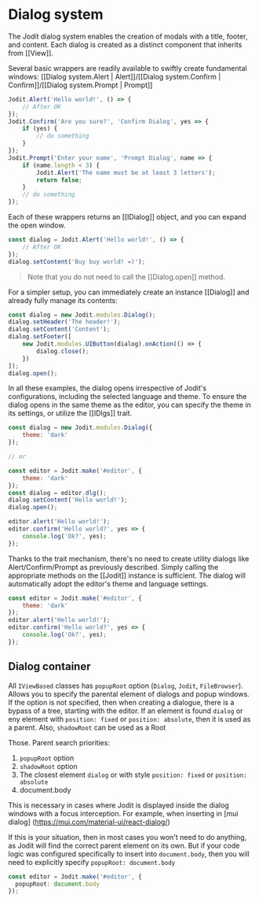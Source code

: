 # Dialog system

The Jodit dialog system enables the creation of modals with a title, footer, and content.
Each dialog is created as a distinct component that inherits from [[View]].

Several basic wrappers are readily available to swiftly create fundamental windows: [[Dialog system.Alert | Alert]]/[[Dialog system.Confirm | Confirm]]/[[Dialog system.Prompt | Prompt]]

```js
Jodit.Alert('Hello world!', () => {
	// After OK
});
Jodit.Confirm('Are you sure?', 'Confirm Dialog', yes => {
	if (yes) {
		// do something
	}
});
Jodit.Prompt('Enter your name', 'Prompt Dialog', name => {
	if (name.length < 3) {
		Jodit.Alert('The name must be at least 3 letters');
		return false;
	}
	// do something
});
```

Each of these wrappers returns an [[IDialog]] object, and you can expand the open window.

```js
const dialog = Jodit.Alert('Hello world!', () => {
	// After OK
});
dialog.setContent('Buy buy world! =)');
```

> Note that you do not need to call the [[Dialog.open]] method.

For a simpler setup, you can immediately create an instance [[Dialog]] and already fully manage its contents:

```js
const dialog = new Jodit.modules.Dialog();
dialog.setHeader('The header!');
dialog.setContent('Content');
dialog.setFooter([
	new Jodit.modules.UIButton(dialog).onAction(() => {
		dialog.close();
	})
]);
dialog.open();
```

In all these examples, the dialog opens irrespective of Jodit's configurations, including the selected language and theme.
To ensure the dialog opens in the same theme as the editor, you can specify the theme in its settings, or utilize the [[IDlgs]] trait.

```js
const dialog = new Jodit.modules.Dialog({
	theme: 'dark'
});

// or

const editor = Jodit.make('#editor', {
	theme: 'dark'
});
const dialog = editor.dlg();
dialog.setContent('Hello world!');
dialog.open();

editor.alert('Hello world!');
editor.confirm('Hello world?', yes => {
	console.log('Ok?', yes);
});
```

Thanks to the trait mechanism, there's no need to create utility dialogs like Alert/Confirm/Prompt as previously described.
Simply calling the appropriate methods on the [[Jodit]] instance is sufficient. The dialog will automatically adopt the editor's theme and language settings.

```js
const editor = Jodit.make('#editor', {
	theme: 'dark'
});
editor.alert('Hello world!');
editor.confirm('Hello world?', yes => {
	console.log('Ok?', yes);
});
```

## Dialog container

All `IViewBased` classes has `popupRoot` option (`Dialog`, `Jodit`, `FileBrowser`).
Allows you to specify the parental element of dialogs and popup windows.
If the option is not specified, then when creating a dialogue, there is a bypass of a tree, starting with the editor. If an element is found `dialog` or eny element with `position: fixed` or `position: absolute`, then it is used as a parent.
Also, `shadowRoot` can be used as a Root

Those. Parent search priorities:

1. `popupRoot` option
2. `shadowRoot` option
3. The closest element `dialog` or with style `position: fixed` or `position: absolute`
4. document.body

This is necessary in cases where Jodit is displayed inside the dialog windows with a focus interception.
For example, when inserting in [mui dialog] (https://mui.com/material-ui/react-dialog/)

If this is your situation, then in most cases you won't need to do anything, as Jodit will find the correct parent element on its own.
But if your code logic was configured specifically to insert into `document.body`, then you will need to explicitly specify `popupRoot: document.body`

```typescript
const editor = Jodit.make('#editor', {
  popupRoot: document.body
});
```
